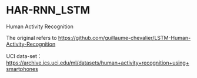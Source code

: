 # HAR-RNN_LSTM
Human Activity Recognition

The original refers to https://github.com/guillaume-chevalier/LSTM-Human-Activity-Recognition

UCI data-set：https://archive.ics.uci.edu/ml/datasets/human+activity+recognition+using+smartphones
